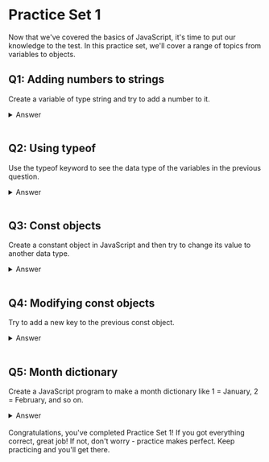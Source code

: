 # Practice Set 1
Now that we've covered the basics of JavaScript, it's time to put our knowledge to the test. In this practice set, we'll cover a range of topics from variables to objects.

## Q1: Adding numbers to strings
Create a variable of type string and try to add a number to it. 
<!-- For example, create a variable name with a string value, and a variable age with a number value, and then try to concatenate them using the + operator. Briefly describe the concept of concatenation in your answer. -->
<details><summary>Answer</summary> 

```javascript
let name = "Harry";
let age = 29;
console.log(name + age); // "Harry29"
```
In JavaScript, **concatenation** is the process of combining two or more strings into a single string. When you use the + operator with a string and a number, the number is automatically converted to a string and then concatenated with the original string. We'll cover more about string concatenation in the future.
</details> </br>



## Q2: Using typeof
Use the typeof keyword to see the data type of the variables in the previous question. 
<!-- Also, note that when you write a + b, you are doing string concatenation, but when you write (a + b), you are doing addition. -->

<details><summary>Answer</summary>


```javascript
console.log(typeof name); // "string"
console.log(typeof age); // "number"
```
When you use the typeof keyword with a variable, it returns a string indicating the data type of that variable. In this case, name is a string, and age is a number.

</details> </br>

## Q3: Const objects
Create a constant object in JavaScript and then try to change its value to another data type.

<details><summary>Answer</summary>

```javascript
const biodata = { 
    name: "Harry",
    age: 30 
};
biodata = 29; // TypeError: Assignment to constant variable.
```
When you create a constant in JavaScript, its value cannot be changed. If you try to assign a new value to a constant, you'll get a TypeError.

</details> </br>

## Q4: Modifying const objects
Try to add a new key to the previous const object. 
<details><summary>Answer</summary>

```javascript
const biodata = { 
    name: "Harry", 
    age: 30 
    };
biodata.address = "123 Main St";
console.log(biodata); // { name: "John", age: 30, address: "123 Main St" }
```
Even though biodata is a constant, we can still modify its properties. This is because the const keyword only prevents us from reassigning the variable to a different value. The object itself is still mutable, which means we can add or change its properties.

</details> </br>

## Q5: Month dictionary
Create a JavaScript program to make a month dictionary like 1 = January, 2 = February, and so on.

<details><summary>Answer</summary>

```javascript
const months = {
  1: "January",
  2: "February",
  3: "March",
  4: "April",
  5: "May",
  6: "June",
  7: "July",
  8: "August",
  9: "September",
  10: "October",
  11: "November",
  12: "December"
};
```
</details> </br>
Congratulations, you've completed Practice Set 1! If you got everything correct, great job! If not, don't worry - practice makes perfect. Keep practicing and you'll get there.